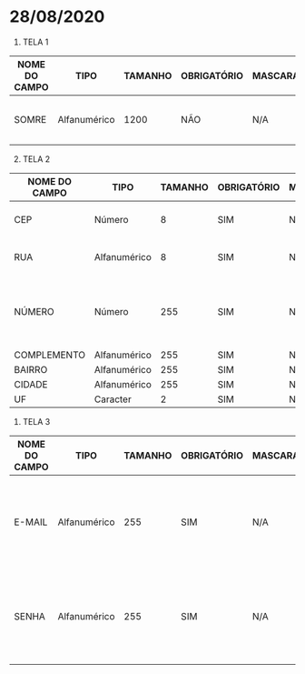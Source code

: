 # 28/08/2020


1) TELA 1
  

| NOME DO CAMPO | TIPO         | TAMANHO | OBRIGATÓRIO | MASCARÁ | DEFAULT | REGRA                                |
| ------------- | ------------ | ------- | ----------- | ------- | ------- | ------------------------------------ |
| SOMRE         | Alfanumérico | 1200    | NÃO         | N/A     | N/A     | NÃO DEVE TER MAIS DE 1200 CARACTERES |

2) TELA 2

| NOME DO CAMPO | TIPO         | TAMANHO | OBRIGATÓRIO | MASCARÁ | DEFAULT | REGRA                             |
| ------------- | ------------ | ------- | ----------- | ------- | ------- | --------------------------------- |
| CEP           | Número       | 8       | SIM         | N/A     | N/A     | DEVE TER 8 DIGITOS                |
| RUA           | Alfanumérico | 8       | SIM         | N/A     | N/A     | DEVE TER 8 DIGITOS                |
| NÚMERO        | Número       | 255     | SIM         | N/A     | N/A     | DEVE EXISTIR UM CEP COM ESSE NOME |
| COMPLEMENTO   | Alfanumérico | 255     | SIM         | N/A     | N/A     | N/A                               |
| BAIRRO        | Alfanumérico | 255     | SIM         | N/A     | N/A     | N/A                               |
| CIDADE        | Alfanumérico | 255     | SIM         | N/A     | N/A     | N/A                               |
| UF            | Caracter     | 2       | SIM         | N/A     | N/A     | N/A                               |

1) TELA 3

| NOME DO CAMPO | TIPO         | TAMANHO | OBRIGATÓRIO | MASCARÁ | DEFAULT | REGRA                                                        |
| ------------- | ------------ | ------- | ----------- | ------- | ------- | ------------------------------------------------------------ |
| E-MAIL        | Alfanumérico | 255     | SIM         | N/A     | N/A     | O EMAIL DEVE PERTENCER A UMA USUÁRIO CADASTRADO NA APLICAÇÃO |
| SENHA         | Alfanumérico | 255     | SIM         | N/A     | N/A     | O EMAIL DEVE PERTENCER A UMA USUÁRIO CADASTRADO NA APLICAÇÃO |




